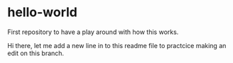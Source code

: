 # hello-world
First repository to have a play around with how this works.

Hi there, let me add a new line in to this readme file to practcice making an edit on this branch.
